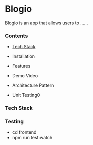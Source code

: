 # Blogio

Blogio is an app that allows users to ......

### Contents
- [Tech Stack](#Techstack)

- Installation
- Features
- Demo Video
- Architecture Pattern
- Unit Testing0

### Tech Stack<a name="Techstack"></a>

### Testing
- cd frontend
- npm run test:watch
